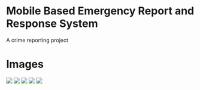 # Mobile Based Emergency Report and Response System
A crime reporting project


 # Images 
 ![](shots/one.jpg)
 ![](shots/two.jpeg)
 ![](shots/three.jpeg)
  ![](shots/four.png)
  ![](shots/five.png)
  
 
